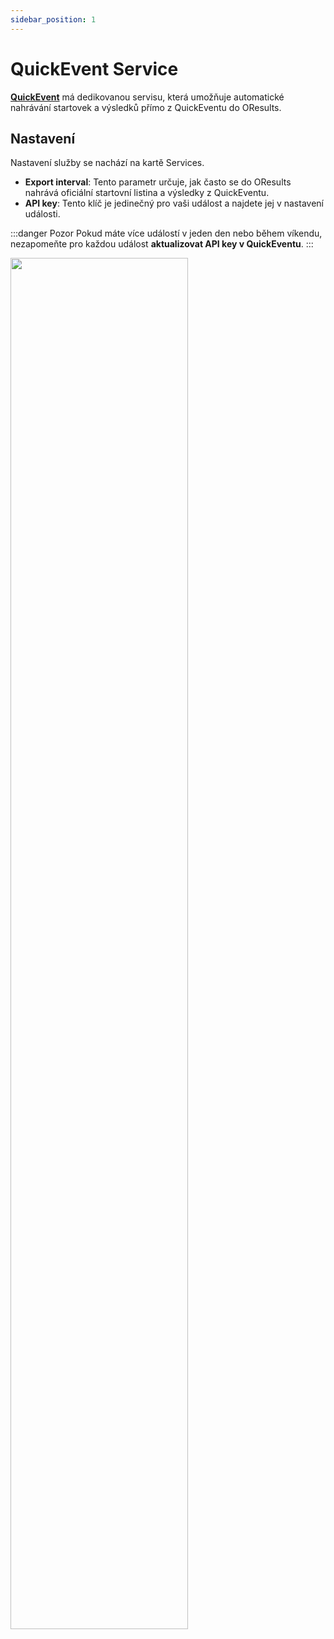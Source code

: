```yaml
---
sidebar_position: 1
---
```


# QuickEvent Service

**[QuickEvent](https://github.com/Quick-Event/quickbox)** má dedikovanou servisu, která umožňuje automatické nahrávání startovek a výsledků přímo z QuickEventu do OResults.

## Nastavení

Nastavení služby se nachází na kartě Services.

- **Export interval**: Tento parametr určuje, jak často se do OResults nahrává oficiální startovní listina a výsledky z QuickEventu.
- **API key**: Tento klíč je jedinečný pro vaši událost a najdete jej v nastavení události.

:::danger Pozor
Pokud máte více událostí v jeden den nebo během víkendu, nezapomeňte pro každou událost **aktualizovat API key v QuickEventu**.
:::

<img src="/img/quickevent-service.jpeg" width="75%" />